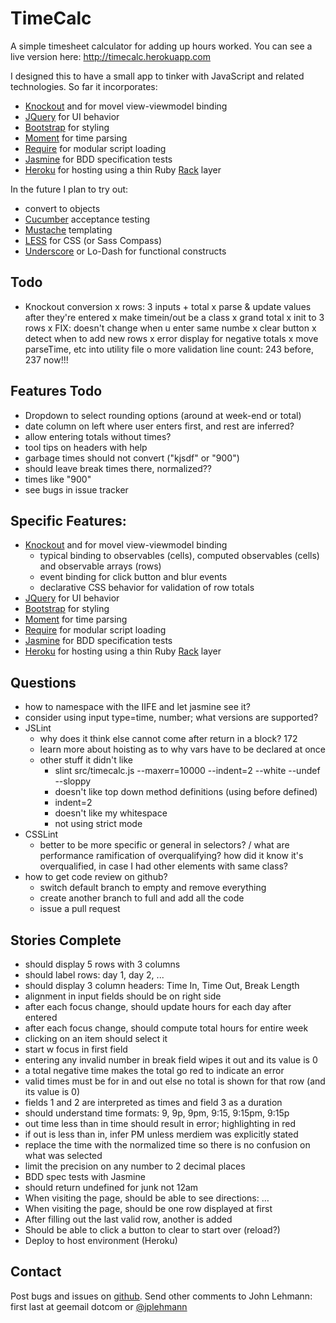 TimeCalc
========
A simple timesheet calculator for adding up hours worked.  You can see a live version here: http://timecalc.herokuapp.com

I designed this to have a small app to tinker with JavaScript and related technologies. So far it incorporates: 
* [Knockout] and for movel view-viewmodel binding
* [JQuery] for UI behavior
* [Bootstrap] for styling
* [Moment] for time parsing
* [Require] for modular script loading
* [Jasmine] for BDD specification tests
* [Heroku] for hosting using a thin Ruby [Rack] layer

In the future I plan to try out:
* convert to objects
* [Cucumber] acceptance testing
* [Mustache] templating
* [LESS] for CSS (or Sass Compass)
* [Underscore] or Lo-Dash for functional constructs

Todo
----
* Knockout conversion
  x rows: 3 inputs + total
  x parse & update values after they're entered
  x make timein/out be a class
  x grand total
  x init to 3 rows 
  x FIX: doesn't change when u enter same numbe
  x clear button
  x detect when to add new rows
  x error display for negative totals
  x move parseTime, etc into utility file
  o more validation
  line count: 243 before, 237 now!!!

Features Todo
-------------
* Dropdown to select rounding options (around at week-end or total)
* date column on left where user enters first, and rest are inferred?
* allow entering totals without times?
* tool tips on headers with help
* garbage times should not convert ("kjsdf" or "900")
* should leave break times there, normalized??
* times like "900"
* see bugs in issue tracker

Specific Features:
------------------
* [Knockout] and for movel view-viewmodel binding
  * typical binding to observables (cells), computed observables (cells) and
    observable arrays (rows)
  * event binding for click button and blur events
  * declarative CSS behavior for validation of row totals
* [JQuery] for UI behavior
* [Bootstrap] for styling
* [Moment] for time parsing
* [Require] for modular script loading
* [Jasmine] for BDD specification tests
* [Heroku] for hosting using a thin Ruby [Rack] layer

Questions
---------
- how to namespace with the IIFE and let jasmine see it?
- consider using input type=time, number; what versions are supported?
- JSLint
  - why does it think else cannot come after return in a block? 172
  - learn more about hoisting as to why vars have to be declared at once
  - other stuff it didn't like
    - slint src/timecalc.js  --maxerr=10000 --indent=2 --white --undef --sloppy
    - doesn't like top down method definitions (using before defined)
    - indent=2
    - doesn't like my whitespace
    - not using strict mode
- CSSLint
  - better to be more specific or general in selectors? / 
    what are performance ramification of overqualifying? how did it know it's
    overqualified, in case I had other elements with same class?
- how to get code review on github?
  - switch default branch to empty and remove everything
  - create another branch to full and add all the code
  - issue a pull request

Stories Complete
-----------------
- should display 5 rows with 3 columns
- should label rows: day 1, day 2, ...
- should display 3 column headers: Time In, Time Out, Break Length
- alignment in input fields should be on right side
- after each focus change, should update hours for each day after entered
- after each focus change, should compute total hours for entire week
- clicking on an item should select it
- start w focus in first field
- entering any invalid number in break field wipes it out and its value is 0
- a total negative time makes the total go red to indicate an error
- valid times must be for in and out else no total is shown for that row (and its value is 0)
- fields 1 and 2 are interpreted as times and field 3 as a duration
- should understand time formats: 9, 9p, 9pm, 9:15, 9:15pm, 9:15p
- out time less than in time should result in error; highlighting in red
- if out is less than in, infer PM unless merdiem was explicitly stated
- replace the time with the normalized time so there is no confusion on what was selected
- limit the precision on any number to 2 decimal places
- BDD spec tests with Jasmine
- should return undefined for junk not 12am
- When visiting the page, should be able to see directions: …
- When visiting the page, should be one row displayed at first
- After filling out the last valid row, another is added
- Should be able to click a button to clear to start over (reload?)
- Deploy to host environment (Heroku)

Contact
-------
Post bugs and issues on [github].  Send other comments to John Lehmann:
first last at geemail dotcom or [@jplehmann]

[@jplehmann]: www.twitter.com/jplehmann
[github]: https://github.com/jplehmann/coursera/issues
[JQuery]: http://jquery.com/
[Moment]: http://momentjs.com/
[Bootstrap]: http://twitter.github.com/bootstrap/
[Jasmine]: http://pivotal.github.com/jasmine/
[Cucumber]: http://cukes.info/
[Knockout]: http://knockoutjs.com/
[Mustache]: https://github.com/janl/mustache.js/
[LESS]: http://lesscss.org/
[Heroku]: http://www.heroku.com/
[Rack]: https://devcenter.heroku.com/articles/static-sites-ruby
[Underscore]: http://underscorejs.org/
[AMD]: https://github.com/amdjs/amdjs-api/wiki/AMD
[Require]: http://requirejs.org
[modularize]: http://addyosmani.com/writing-modular-js/
